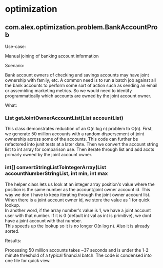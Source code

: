 # optimization

## com.alex.optimization.problem.BankAccountProb


Use-case: 

Manual joining of banking account information


Scenario: 

Bank account owners of checking and savings accounts may have joint ownership with family, etc.  A common need is to run a batch job against all the bank accounts to perform some sort of action such as sending an email or assembling marketing metrics.  So we would need to identify programmatically which accounts are owned by the joint account owner.


What:

### List<Account> getJointOwnerAccountList(List<Account> accountList)
This class demonstrates reduction of an O(n log n) problem to O(n).  First, we generate 50 million accounts with a random dispersement of joint ownership across some of the accounts.  This code can further be refactored into junit tests at a later date.  Then we convert the account string list to int array for comparison use.  Then iterate through list and add accts primarly owned by the joint account owner.

### int[] convertStringListToIntegerArray(List<String> accountNumberStringList, int min, int max
The helper class lets us look at an integer array position's value where the position is the same number as the account/joint owner account id.  This way we don't have to keep iterating through the joint owner account list.  When there is a joint account owner id, we store the value as 1 for quick lookup.  
In another word, if the array number's value is 1, we have a joint account user with that number.  If it is 0 (default int val as int is primitive), we dont have a joint account with that number.  
This speeds up the lookup so it is no longer O(n log n).  Also it is already sorted.


Results:

Processing 50 million accounts takes ~37 seconds and is under the 1-2 minute threshold of a typical financial batch.  The code is condensed into one file for quick view.  

